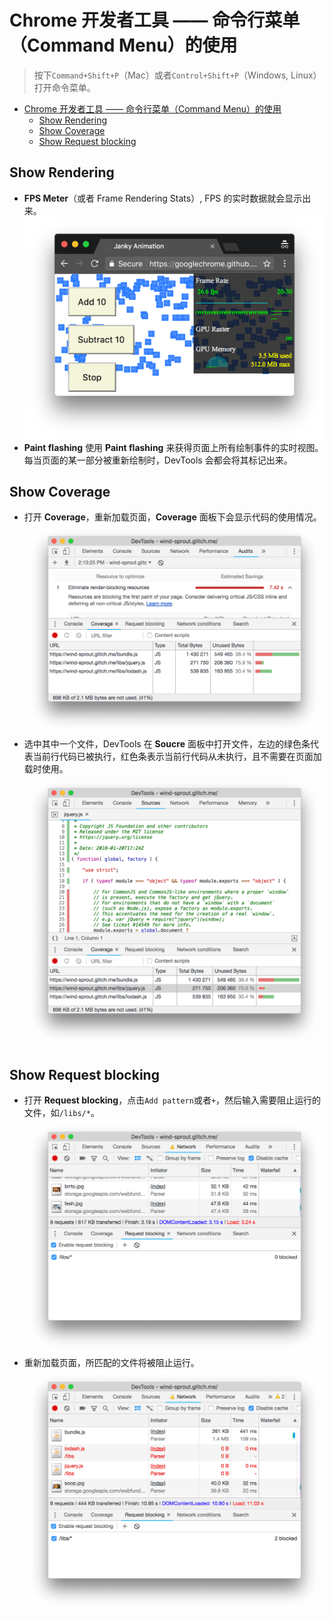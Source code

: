 # Chrome 开发者工具 —— 命令行菜单（Command Menu）的使用

> 按下`Command+Shift+P`（Mac）或者`Control+Shift+P`（Windows, Linux）打开命令菜单。

<!-- TOC -->

- [Chrome 开发者工具 —— 命令行菜单（Command Menu）的使用](#chrome-开发者工具--命令行菜单command-menu的使用)
  - [Show Rendering](#show-rendering)
  - [Show Coverage](#show-coverage)
  - [Show Request blocking](#show-request-blocking)

<!-- /TOC -->

## Show Rendering

- **FPS Meter**（或者 Frame Rendering Stats）, FPS 的实时数据就会显示出来。![fps-meter](images/fps-meter.png)
- **Paint flashing** 使用 **Paint flashing** 来获得页面上所有绘制事件的实时视图。每当页面的某一部分被重新绘制时，DevTools 会都会将其标记出来。

## Show Coverage

- 打开 **Coverage**，重新加载页面，**Coverage** 面板下会显示代码的使用情况。![coveragereport](images/coveragereport.png)
- 选中其中一个文件，DevTools 在 **Soucre** 面板中打开文件，左边的绿色条代表当前行代码已被执行，红色条表示当前行代码从未执行，且不需要在页面加载时使用。![jquery](images/jquery.png)

## Show Request blocking

- 打开 **Request blocking**，点击`Add pattern`或者`+`，然后输入需要阻止运行的文件，如`/libs/*`。![libs](images/libs.png)
- 重新加载页面，所匹配的文件将被阻止运行。![blocklibs](images/blockedlibs.png)
